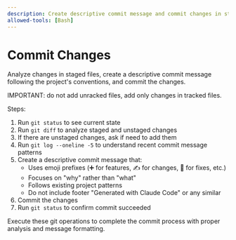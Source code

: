```yaml
---
description: Create descriptive commit message and commit changes in staged files
allowed-tools: [Bash]
---
```


# Commit Changes

Analyze changes in staged files, create a descriptive commit message following the project's conventions, and commit the changes.

IMPORTANT: do not add unracked files, add only changes in tracked files.

Steps:
1. Run `git status` to see current state
2. Run `git diff` to analyze staged and unstaged changes
3. If there are unstaged changes, ask if need to add them
4. Run `git log --oneline -5` to understand recent commit message patterns
5. Create a descriptive commit message that:
   - Uses emoji prefixes (➕ for features, ✍️ for changes, 🐞 for fixes, etc.)
   - Focuses on "why" rather than "what"
   - Follows existing project patterns
   - Do not include footer "Generated with Claude Code" or any similar
6. Commit the changes
7. Run `git status` to confirm commit succeeded

Execute these git operations to complete the commit process with proper analysis and message formatting.
